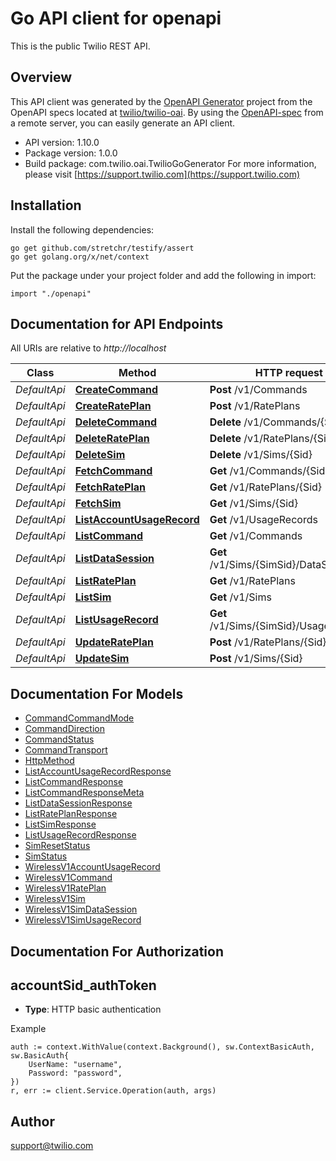 # Go API client for openapi

This is the public Twilio REST API.

## Overview
This API client was generated by the [OpenAPI Generator](https://openapi-generator.tech) project from the OpenAPI specs located at [twilio/twilio-oai](https://github.com/twilio/twilio-oai/tree/main/spec).  By using the [OpenAPI-spec](https://www.openapis.org/) from a remote server, you can easily generate an API client.

- API version: 1.10.0
- Package version: 1.0.0
- Build package: com.twilio.oai.TwilioGoGenerator
For more information, please visit [https://support.twilio.com](https://support.twilio.com)

## Installation

Install the following dependencies:

```shell
go get github.com/stretchr/testify/assert
go get golang.org/x/net/context
```

Put the package under your project folder and add the following in import:

```golang
import "./openapi"
```

## Documentation for API Endpoints

All URIs are relative to *http://localhost*

Class | Method | HTTP request | Description
------------ | ------------- | ------------- | -------------
*DefaultApi* | [**CreateCommand**](docs/DefaultApi.md#createcommand) | **Post** /v1/Commands | 
*DefaultApi* | [**CreateRatePlan**](docs/DefaultApi.md#createrateplan) | **Post** /v1/RatePlans | 
*DefaultApi* | [**DeleteCommand**](docs/DefaultApi.md#deletecommand) | **Delete** /v1/Commands/{Sid} | 
*DefaultApi* | [**DeleteRatePlan**](docs/DefaultApi.md#deleterateplan) | **Delete** /v1/RatePlans/{Sid} | 
*DefaultApi* | [**DeleteSim**](docs/DefaultApi.md#deletesim) | **Delete** /v1/Sims/{Sid} | 
*DefaultApi* | [**FetchCommand**](docs/DefaultApi.md#fetchcommand) | **Get** /v1/Commands/{Sid} | 
*DefaultApi* | [**FetchRatePlan**](docs/DefaultApi.md#fetchrateplan) | **Get** /v1/RatePlans/{Sid} | 
*DefaultApi* | [**FetchSim**](docs/DefaultApi.md#fetchsim) | **Get** /v1/Sims/{Sid} | 
*DefaultApi* | [**ListAccountUsageRecord**](docs/DefaultApi.md#listaccountusagerecord) | **Get** /v1/UsageRecords | 
*DefaultApi* | [**ListCommand**](docs/DefaultApi.md#listcommand) | **Get** /v1/Commands | 
*DefaultApi* | [**ListDataSession**](docs/DefaultApi.md#listdatasession) | **Get** /v1/Sims/{SimSid}/DataSessions | 
*DefaultApi* | [**ListRatePlan**](docs/DefaultApi.md#listrateplan) | **Get** /v1/RatePlans | 
*DefaultApi* | [**ListSim**](docs/DefaultApi.md#listsim) | **Get** /v1/Sims | 
*DefaultApi* | [**ListUsageRecord**](docs/DefaultApi.md#listusagerecord) | **Get** /v1/Sims/{SimSid}/UsageRecords | 
*DefaultApi* | [**UpdateRatePlan**](docs/DefaultApi.md#updaterateplan) | **Post** /v1/RatePlans/{Sid} | 
*DefaultApi* | [**UpdateSim**](docs/DefaultApi.md#updatesim) | **Post** /v1/Sims/{Sid} | 


## Documentation For Models

 - [CommandCommandMode](docs/CommandCommandMode.md)
 - [CommandDirection](docs/CommandDirection.md)
 - [CommandStatus](docs/CommandStatus.md)
 - [CommandTransport](docs/CommandTransport.md)
 - [HttpMethod](docs/HttpMethod.md)
 - [ListAccountUsageRecordResponse](docs/ListAccountUsageRecordResponse.md)
 - [ListCommandResponse](docs/ListCommandResponse.md)
 - [ListCommandResponseMeta](docs/ListCommandResponseMeta.md)
 - [ListDataSessionResponse](docs/ListDataSessionResponse.md)
 - [ListRatePlanResponse](docs/ListRatePlanResponse.md)
 - [ListSimResponse](docs/ListSimResponse.md)
 - [ListUsageRecordResponse](docs/ListUsageRecordResponse.md)
 - [SimResetStatus](docs/SimResetStatus.md)
 - [SimStatus](docs/SimStatus.md)
 - [WirelessV1AccountUsageRecord](docs/WirelessV1AccountUsageRecord.md)
 - [WirelessV1Command](docs/WirelessV1Command.md)
 - [WirelessV1RatePlan](docs/WirelessV1RatePlan.md)
 - [WirelessV1Sim](docs/WirelessV1Sim.md)
 - [WirelessV1SimDataSession](docs/WirelessV1SimDataSession.md)
 - [WirelessV1SimUsageRecord](docs/WirelessV1SimUsageRecord.md)


## Documentation For Authorization



## accountSid_authToken

- **Type**: HTTP basic authentication

Example

```golang
auth := context.WithValue(context.Background(), sw.ContextBasicAuth, sw.BasicAuth{
    UserName: "username",
    Password: "password",
})
r, err := client.Service.Operation(auth, args)
```


## Author

support@twilio.com


